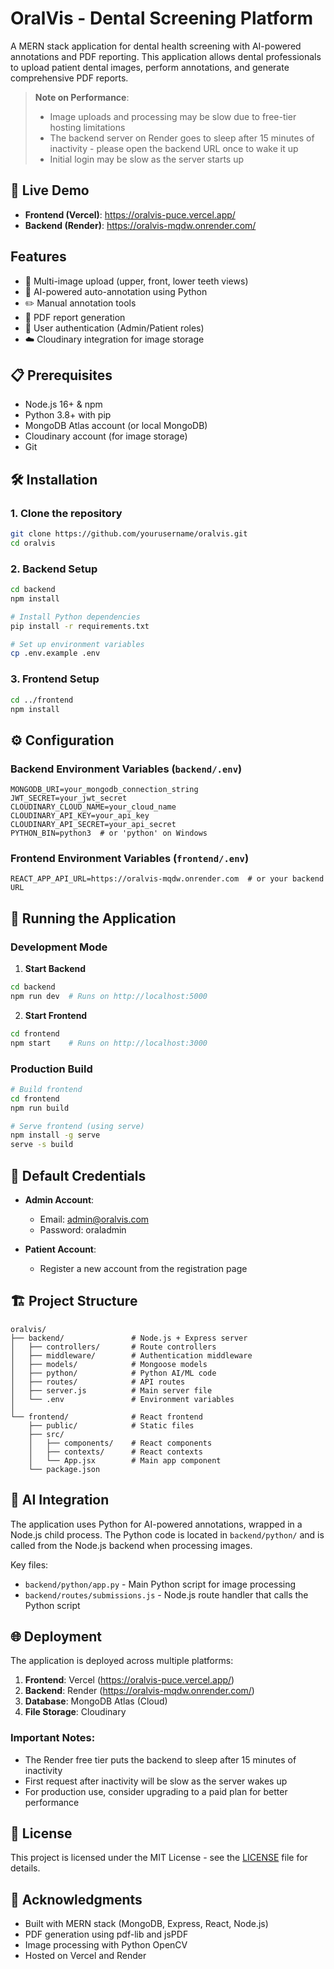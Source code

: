 # OralVis - Dental Screening Platform

A MERN stack application for dental health screening with AI-powered annotations and PDF reporting. This application allows dental professionals to upload patient dental images, perform annotations, and generate comprehensive PDF reports.

> **Note on Performance**: 
> - Image uploads and processing may be slow due to free-tier hosting limitations
> - The backend server on Render goes to sleep after 15 minutes of inactivity - please open the backend URL once to wake it up
> - Initial login may be slow as the server starts up

## 🚀 Live Demo

- **Frontend (Vercel)**: https://oralvis-puce.vercel.app/
- **Backend (Render)**: https://oralvis-mqdw.onrender.com/

## Features

- 📸 Multi-image upload (upper, front, lower teeth views)
- 🤖 AI-powered auto-annotation using Python
- ✏️ Manual annotation tools
- 📄 PDF report generation
- 🔐 User authentication (Admin/Patient roles)
- ☁️ Cloudinary integration for image storage

## 📋 Prerequisites

- Node.js 16+ & npm
- Python 3.8+ with pip
- MongoDB Atlas account (or local MongoDB)
- Cloudinary account (for image storage)
- Git

## 🛠 Installation

### 1. Clone the repository
```bash
git clone https://github.com/yourusername/oralvis.git
cd oralvis
```

### 2. Backend Setup
```bash
cd backend
npm install

# Install Python dependencies
pip install -r requirements.txt

# Set up environment variables
cp .env.example .env
```

### 3. Frontend Setup
```bash
cd ../frontend
npm install
```

## ⚙️ Configuration

### Backend Environment Variables (`backend/.env`)
```
MONGODB_URI=your_mongodb_connection_string
JWT_SECRET=your_jwt_secret
CLOUDINARY_CLOUD_NAME=your_cloud_name
CLOUDINARY_API_KEY=your_api_key
CLOUDINARY_API_SECRET=your_api_secret
PYTHON_BIN=python3  # or 'python' on Windows
```

### Frontend Environment Variables (`frontend/.env`)
```
REACT_APP_API_URL=https://oralvis-mqdw.onrender.com  # or your backend URL
```

## 🚀 Running the Application

### Development Mode

1. **Start Backend**
```bash
cd backend
npm run dev  # Runs on http://localhost:5000
```

2. **Start Frontend**
```bash
cd frontend
npm start    # Runs on http://localhost:3000
```

### Production Build
```bash
# Build frontend
cd frontend
npm run build

# Serve frontend (using serve)
npm install -g serve
serve -s build
```

## 🔐 Default Credentials

- **Admin Account**:
  - Email: admin@oralvis.com
  - Password: oraladmin

- **Patient Account**:
  - Register a new account from the registration page

## 🏗 Project Structure

```
oralvis/
├── backend/               # Node.js + Express server
│   ├── controllers/       # Route controllers
│   ├── middleware/        # Authentication middleware
│   ├── models/            # Mongoose models
│   ├── python/            # Python AI/ML code
│   ├── routes/            # API routes
│   ├── server.js          # Main server file
│   └── .env               # Environment variables
│
└── frontend/              # React frontend
    ├── public/            # Static files
    ├── src/
    │   ├── components/    # React components
    │   ├── contexts/      # React contexts
    │   └── App.jsx        # Main app component
    └── package.json
```

## 🤖 AI Integration

The application uses Python for AI-powered annotations, wrapped in a Node.js child process. The Python code is located in `backend/python/` and is called from the Node.js backend when processing images.

Key files:
- `backend/python/app.py` - Main Python script for image processing
- `backend/routes/submissions.js` - Node.js route handler that calls the Python script

## 🌐 Deployment

The application is deployed across multiple platforms:

1. **Frontend**: Vercel (https://oralvis-puce.vercel.app/)
2. **Backend**: Render (https://oralvis-mqdw.onrender.com/)
3. **Database**: MongoDB Atlas (Cloud)
4. **File Storage**: Cloudinary

### Important Notes:
- The Render free tier puts the backend to sleep after 15 minutes of inactivity
- First request after inactivity will be slow as the server wakes up
- For production use, consider upgrading to a paid plan for better performance

## 📝 License

This project is licensed under the MIT License - see the [LICENSE](LICENSE) file for details.

## 🙏 Acknowledgments

- Built with MERN stack (MongoDB, Express, React, Node.js)
- PDF generation using pdf-lib and jsPDF
- Image processing with Python OpenCV
- Hosted on Vercel and Render
